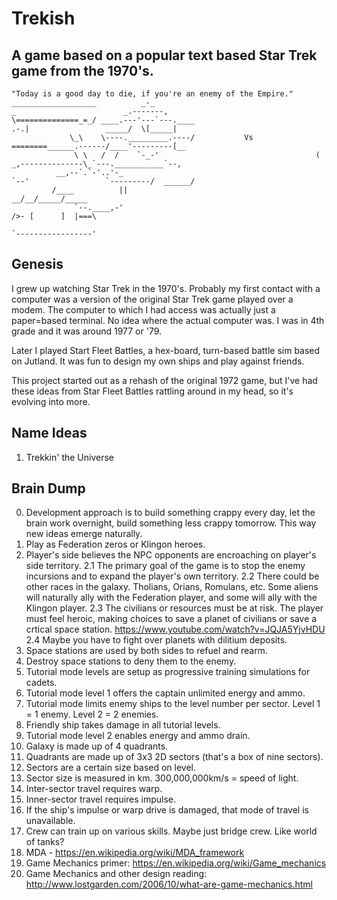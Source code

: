 # Trekish

## A game based on a popular text based Star Trek game from the 1970's.

    "Today is a good day to die, if you're an enemy of the Empire."
    ___________________          _-_                                       _                        _.-------,
    \==============_=_/ ____.---'---`---.____                            .-.|                 _____/  \[_____|
                 \_\    \----._________.----/           Vs              ========______.------/____'---------[__
                  \ \   /  /    `-_-'                                   (    _,--------------\_`---.___________`--,
              __,--`.`-'..'-_                                            `--'                 `---------/  ______/
             /____          ||                                                                       __/__/_____/_____
                  `--.____,-'                                                                       />- [      ]  |===\
                                                                                                    `-----------------'
## Genesis

I grew up watching Star Trek in the 1970's. Probably my first contact with a computer was a version of the original Star Trek game played over a modem.
The computer to which I had access was actually just a paper=based terminal. No idea where the actual computer was. I was in 4th grade and it was around 1977 or '79.

Later I played Start Fleet Battles, a hex-board, turn-based battle sim based on Jutland. It was fun to design my own ships and play against friends.

This project started out as a rehash of the original 1972 game, but I've had these ideas from Star Fleet Battles rattling around in my head, so it's evolving into more.

## Name Ideas
1. Trekkin' the Universe

## Brain Dump

0. Development approach is to build something crappy every day, let the brain work overnight, build something less crappy tomorrow. This way new ideas emerge naturally.
1. Play as Federation zeros or Klingon heroes.
2. Player's side believes the NPC opponents are encroaching on player's side territory.
2.1 The primary goal of the game is to stop the enemy incursions and to expand the player's own territory.
2.2 There could be other races in the galaxy. Tholians, Orians, Romulans, etc. Some aliens will naturally ally with the Federation player, and some will ally with the Klingon player.
2.3 The civilians or resources must be at risk. The player must feel heroic, making choices to save a planet of civilians or save a crtical space station. https://www.youtube.com/watch?v=JQJA5YjvHDU
2.4 Maybe you have to fight over planets with dilitium deposits.
3. Space stations are used by both sides to refuel and rearm.
4. Destroy space stations to deny them to the enemy.
5. Tutorial mode levels are setup as progressive training simulations for cadets.
6. Tutorial mode level 1 offers the captain unlimited energy and ammo.
7. Tutorial mode limits enemy ships to the level number per sector. Level 1 = 1 enemy. Level 2 = 2 enemies.
8. Friendly ship takes damage in all tutorial levels.
9. Tutorial mode level 2 enables energy and ammo drain.
10. Galaxy is made up of 4 quadrants.
11. Quadrants are made up of 3x3  2D sectors (that's a box of nine sectors).
12. Sectors are a certain size based on level.
13. Sector size is measured in km. 300,000,000km/s = speed of light.
14. Inter-sector travel requires warp.
15. Inner-sector travel requires impulse.
16. If the ship's impulse or warp drive is damaged, that mode of travel is unavailable.
17. Crew can train up on various skills. Maybe just bridge crew. Like world of tanks?
18. MDA - https://en.wikipedia.org/wiki/MDA_framework
19. Game Mechanics primer: https://en.wikipedia.org/wiki/Game_mechanics
20. Game Mechanics and other design reading: http://www.lostgarden.com/2006/10/what-are-game-mechanics.html




